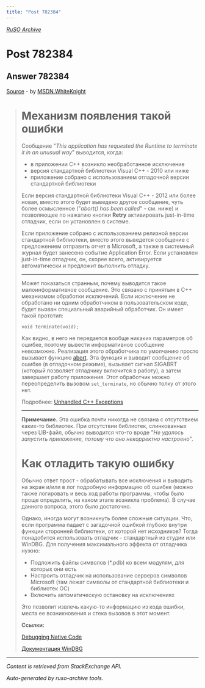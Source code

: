 ```yaml
---
title: "Post 782384"
---
```

<p><i><a href="https://github.com/MSDN-WhiteKnight/ruso-archive/">RuSO Archive</a></i></p>
<h1>Post 782384</h1>
<h2>Answer 782384</h2>
<p><a href="https://ru.stackoverflow.com/a/782384/">Source</a> - by <a href="https://ru.stackoverflow.com/users/240512/msdn-whiteknight">MSDN.WhiteKnight</a></p>
<blockquote>
<h1>Механизм появления такой ошибки</h1>

<p>Сообщение "<em>This application has requested the Runtime to terminate it in an unusual way</em>" выводится, когда:</p>

<ul>
<li>в приложении С++ возникло необработанное исключение</li>
<li>версия стандартной библиотеки Visual C++ - 2010 или ниже</li>
<li>приложение собрано с использованием отладочной версии стандартной библиотеки</li>
</ul>

<p>Если версия стандартной библиотеки Visual C++ - 2012 или более новая, вместо этого будет выведено другое сообщение, чуть более осмысленное ("<em>abort() has been called</em>" - см. ниже) и позволяющее по нажатию кнопки <strong>Retry</strong> активировать just-in-time отладчик, если он установлен в системе.</p>

<p>Если приложение собрано с использованием релизной версии стандартной библиотеки, вместо этого выведется сообщение с предложением отправить отчет в Microsoft, а также в системный журнал будет занесено событие Application Error. Если установлен just-in-time отладчик, он, скорее всего, активируется автоматически и предложит выполнить отладку.</p>

<hr>

<p>Может показаться странным, почему выводится такое малоинформативное сообщение. Это связано с принятым в С++ механизмом обработки исключений. Если исключение не обработано ни одним обработчиком в пользовательском коде, будет вызван специальный аварийный обработчик. Он имеет такой прототип:</p>

<pre><code>void terminate(void);
</code></pre>

<p>Как видно, в него не передается вообще никаких параметров об ошибке, поэтому вывести информативное сообщение невозможно. Реализация этого обработчика по умолчанию просто вызывает функцию <a href="https://msdn.microsoft.com/en-us/library/k089yyh0(v=vs.110).aspx" rel="nofollow noreferrer">abort</a>. Эта функция и выводит сообщение об ошибке (в отладочном режиме), вызывает сигнал SIGABRT (который позволяет отладчику включится в работу), а затем завершает работу приложения. Этот обработчик можно переопределить вызовом <code>set_terminate</code>, но обычно толку от этого нет. </p>

<p>Подробнее: <a href="https://msdn.microsoft.com/en-us/library/ac9f67ah.aspx" rel="nofollow noreferrer">Unhandled C++ Exceptions</a></p>

<hr>

<p><strong>Примечание.</strong> Эта ошибка почти никогда не связана с отсутствием каких-то библиотек. При отсутствии библиотек, слинкованных через LIB-файл, обычно выводится что-то вроде "<em>Не удалось запустить приложение, потому что оно некорректно настроено</em>".</p>

<h1>Как отладить такую ошибку</h1>

<p>Обычно ответ прост - обрабатывать все исключения и выводить на экран и/или в лог подробную информацию об ошибке (можно также логировать и весь ход работы программы, чтобы было проще определить, на каком этапе возникла проблема). В случае данного вопроса, этого было достаточно.</p>

<p>Однако, иногда могут возникнуть более сложные ситуации. Что, если программа падает с загадочной ошибкой глубоко внутри функции сторонней библиотеки, от которой нет исходников? Тогда понадобится использовать отладчик - стандартный из студии или WinDBG. Для получения максимального эффекта от отладчика нужно:</p>

<ul>
<li>Подложить файлы символов (*.pdb) ко всем модулям, для которых они есть</li>
<li>Настроить отладчик на использование серверов символов Microsoft (там лежат символы от стандартной библиотеки и библиотек ОС)</li>
<li>Включить автоматическую остановку на исключениях </li>
</ul>

<p>Это позволит извлечь какую-то информацию из кода ошибки, места ее возникновения и стека вызовов в этот момент.</p>

<p><strong>Ссылки:</strong> </p>

<p><a href="https://msdn.microsoft.com/en-us/library/k70yt3e2.aspx" rel="nofollow noreferrer">Debugging Native Code</a></p>

<p><a href="https://docs.microsoft.com/en-us/windows-hardware/drivers/debugger/" rel="nofollow noreferrer">Документация WinDBG</a></p>

</blockquote>
<hr/>
<p><i>Content is retrieved from StackExchange API. </i></p>
<p><i>Auto-generated by ruso-archive tools. </i></p>
